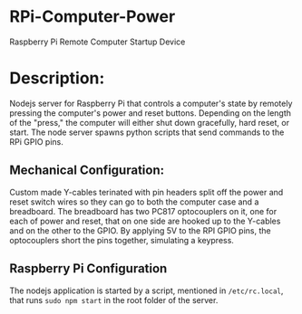 # RPi-Computer-Power
Raspberry Pi Remote Computer Startup Device

# Description: 
Nodejs server for Raspberry Pi that controls a computer's state by remotely pressing the computer's power and reset buttons. Depending on the length of the "press," the computer will either shut down gracefully, hard reset, or start. The node server spawns python scripts that send commands to the RPi GPIO pins.
    
## Mechanical Configuration:
Custom made Y-cables terinated with pin headers split off the power and reset switch wires so they can go to both the computer case and a breadboard. The breadboard has two PC817 optocouplers on it, one for each of power and reset, that on one side are hooked up to the Y-cables and on the other to the GPIO. By applying 5V to the RPI GPIO pins, the optocouplers short the pins together, simulating a keypress.

## Raspberry Pi Configuration
The nodejs application is started by a script, mentioned in `/etc/rc.local`, that runs `sudo npm start` in the root folder of the server.
